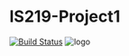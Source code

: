 # IS219-Project1
[![Build Status](https://travis-ci.org/binoy14/IS219-Project1.svg?branch=master)](https://travis-ci.org/binoy14/IS219-Project1)
![logo](https://octodex.github.com/images/privateinvestocat.jpg)
